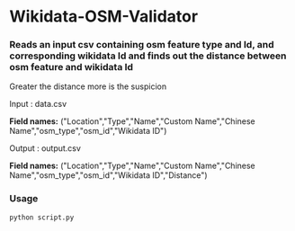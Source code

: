# Wikidata-OSM-Validator

### Reads an input csv containing osm feature type and Id, and corresponding wikidata Id and finds out the distance between osm feature and wikidata Id

Greater the distance  more is the suspicion

Input : data.csv 

**Field names:** ("Location","Type","Name","Custom Name","Chinese Name","osm_type","osm_id","Wikidata ID")

Output : output.csv

**Field names:** ("Location","Type","Name","Custom Name","Chinese Name","osm_type","osm_id","Wikidata ID","Distance")

### Usage
`python script.py`
